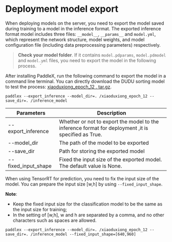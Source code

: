 # Deployment model export

When deploying models on the server, you need to export the model saved during training to a model in the inference format. The exported inference format model includes three files: `__model__`, `__params__` and `model.yml`, which represent the network structure, model weights, and model configuration file (including data preprocessing parameters) respectively.

> **Check your model folder**. If it contains `model.pdparams`, `model.pdmodel` and `model.yml` files, you need to export the model in the following process.` ` `

After installing PaddleX, run the following command to export the model in a command line terminal. You can directly download the DUDU sorting model to test the process: [xiaoduxiong_epoch_12 . tar.gz](https://bj.bcebos.com/paddlex/models/xiaoduxiong_epoch_12.tar.gz).

```
paddlex --export_inference --model_dir=. /xiaoduxiong_epoch_12 --save_dir=. /inference_model
```

| Parameters | Description |
| ---- | ---- |
| --export_inference | Whether or not to export the model to the inference format for deployment ,it is specified as True. |
| --model_dir | The path of the model to be exported |
| --save_dir | Path for storing the exported model |
| --fixed_input_shape | Fixed the input size of the exported model. The default value is None. |


When using TensorRT for prediction, you need to fix the input size of the model. You can prepare the input size [w,h] by using `--fixed_input_shape`.

**Note**:
- Keep the fixed input size for the classification model to be the same as the input size for training;
- In the setting of [w,h], w and h are separated by a comma, and no other characters such as spaces are allowed.

```
paddlex --export_inference --model_dir=. /xiaoduxiong_epoch_12 --save_dir=. /inference_model --fixed_input_shape=[640,960]
```
